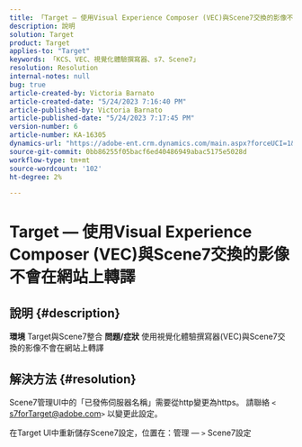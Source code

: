 ```yaml
---
title: 「Target — 使用Visual Experience Composer (VEC)與Scene7交換的影像不會在網站上轉譯」
description: 說明
solution: Target
product: Target
applies-to: "Target"
keywords: 「KCS、VEC、視覺化體驗撰寫器、s7、Scene7」
resolution: Resolution
internal-notes: null
bug: true
article-created-by: Victoria Barnato
article-created-date: "5/24/2023 7:16:40 PM"
article-published-by: Victoria Barnato
article-published-date: "5/24/2023 7:17:45 PM"
version-number: 6
article-number: KA-16305
dynamics-url: "https://adobe-ent.crm.dynamics.com/main.aspx?forceUCI=1&pagetype=entityrecord&etn=knowledgearticle&id=11b2bf7d-67fa-ed11-8849-6045bd006b3d"
source-git-commit: 0bb86255f05bacf6ed40486949abac5175e5028d
workflow-type: tm+mt
source-wordcount: '102'
ht-degree: 2%

---
```


# Target — 使用Visual Experience Composer (VEC)與Scene7交換的影像不會在網站上轉譯

## 說明 {#description}

<b>環境</b>
Target與Scene7整合
<b>問題/症狀</b>
使用視覺化體驗撰寫器(VEC)與Scene7交換的影像不會在網站上轉譯


## 解決方法 {#resolution}


Scene7管理UI中的「已發佈伺服器名稱」需要從http變更為https。 請聯絡 `<` [s7forTarget@adobe.com](mailto:s7forTarget@adobe.com)`>`  以變更此設定。

在Target UI中重新儲存Scene7設定，位置在：管理 — `>`  Scene7設定




